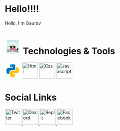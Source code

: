 
# Hello!!!!
<div>
Hello,
I'm Gaurav <br>
</div>

#  <img  title="Python" src="./img/tools.jpg"  width=50 height=50 border-radius=20> Technologies & Tools 
<div>
<img  title="Python" src="./img/icons8-python.gif"  width=50 height=50 border-radius=20>
<img  title="Html" width=50 height=50 border-radius=20>
<img  title="Css" width=50 height=50 border-radius=20>
<img  title="Javascript" width=50 height=50 border-radius=20>

<br>
</div>

# Social Links
<div style= "margin:2px;" "padding:2px">
<a href="https://www.flaticon.com/free-icons/instagram-logo" title="instagram logo icons"  width=50 height=50 border-radius=20/> </a>

  <a href="https://www.instagram.com" target="_blank" >
    <img height="50" title="Twitter" src="https://iconscout.com/lottie/instagram-4865722"  width=50 height=50 border-radius=20/>
 </a>

 <a href="https://www.instagram.com" target="_blank">
    <img height="50" title="Discord" src="https://iconscout.com/lottie/instagram-4865722"  width=50 height=50 border-radius=20/>
 </a>
    <a href="https://www.instagram.com" target="_blank">
    <img height="50" title="Replit" src="https://iconscout.com/lottie/instagram-4865722"  width=50 height=50 border-radius=20/>
 </a>

   <a href="https://www.youtube.com" target="_blank">
    <img height="50" title="Facebook" src="https://iconscout.com/lottie/instagram-4865722"  width=50 height=50 border-radius=20/>
   </a>
 </div>

